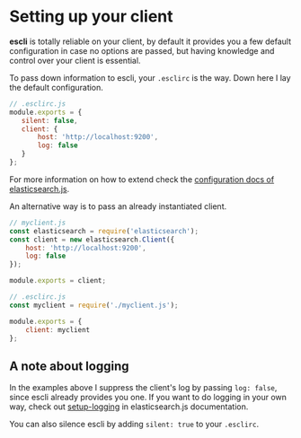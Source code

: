 # Setting up your client

__escli__ is totally reliable on your client, by default it
provides you a few default configuration in case no options are
passed, but having knowledge and control over your client is
essential.

To pass down information to escli, your `.esclirc` is the way. Down
here I lay the default configuration.

``` javascript
// .esclirc.js
module.exports = {
   silent: false,
   client: {
       host: 'http://localhost:9200',
       log: false
   }
};
```

For more information on how to extend check the [configuration docs of
elasticsearch.js](https://www.elastic.co/guide/en/elasticsearch/client/javascript-api/current/configuration.html).

An alternative way is to pass an already instantiated client.

``` javascript
// myclient.js
const elasticsearch = require('elasticsearch');
const client = new elasticsearch.Client({
    host: 'http://localhost:9200',
    log: false
});

module.exports = client;
```

``` javascript
// .esclirc.js
const myclient = require('./myclient.js');

module.exports = {
    client: myclient
};
```

## A note about logging

In the examples above I suppress the client's log by passing `log: false`, since
escli already provides you one. If you want to do logging in your own way, check
out
[setup-logging](https://www.elastic.co/guide/en/elasticsearch/client/javascript-api/current/logging.html)
in elasticsearch.js documentation.

You can also silence escli by adding `silent: true` to your `.esclirc`.
